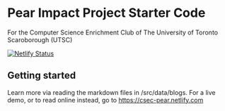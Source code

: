# Pear Impact Project Starter Code
For the Computer Science Enrichment Club of The University of Toronto Scaroborough (UTSC)

[![Netlify Status](https://api.netlify.com/api/v1/badges/48928b73-3a4d-4a44-9a75-fed5d005593f/deploy-status)](https://app.netlify.com/sites/csec-pear/deploys)

## Getting started
Learn more via reading the markdown files in /src/data/blogs. For a live demo, or to read online instead, go to https://csec-pear.netlify.com
